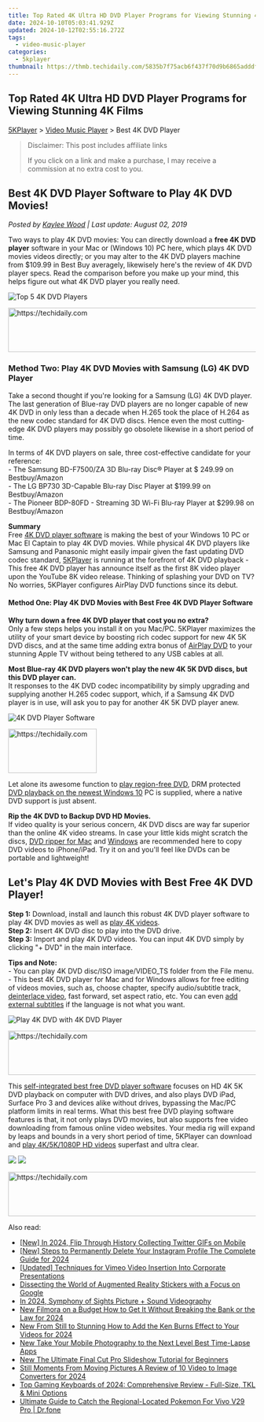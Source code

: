 ```yaml
---
title: Top Rated 4K Ultra HD DVD Player Programs for Viewing Stunning 4K Films
date: 2024-10-10T05:03:41.929Z
updated: 2024-10-12T02:55:16.272Z
tags:
  - video-music-player
categories:
  - 5kplayer
thumbnail: https://thmb.techidaily.com/5835b7f75acb6f437f70d9b6865adddf58cf9307d1c89bac2789b98350d1bacd.jpg
---
```


## Top Rated 4K Ultra HD DVD Player Programs for Viewing Stunning 4K Films

[5KPlayer](https://tools.techidaily.com/5kplayer/products/) \> [Video Music Player](https://tools.techidaily.com/5kplayer/video-music-player/) \> Best 4K DVD Player

>  Disclaimer: This post includes affiliate links
>
>  If you click on a link and make a purchase, I may receive a commission at no extra cost to you.
>

## Best 4K DVD Player Software to Play 4K DVD Movies!

 _Posted by [Kaylee Wood](https://www.quora.com/profile/Amanda-Hu-21) | Last update: August 02, 2019_

Two ways to play 4K DVD movies: You can directly download a **free 4K DVD player** software in your Mac or (Windows 10) PC here, which plays 4K DVD movies videos directly; or you may alter to the 4K DVD players machine from $109.99 in Best Buy averagely, likewisely here's the review of 4K DVD player specs. Read the comparison before you make up your mind, this helps figure out what 4K DVD player you really need.

![Top 5 4K DVD Players](https://www.5kplayer.com/video-music-player/img/multi-region-dvd-player-0603.jpg) 

<!-- affiliate ads begin -->
<a href="https://aligracehair.sjv.io/c/5597632/2027181/19272" target="_top" id="2027181">
  <img src="//a.impactradius-go.com/display-ad/19272-2027181" border="0" alt="https://techidaily.com" width="728" height="90"/>
</a>
<img height="0" width="0" src="https://aligracehair.sjv.io/i/5597632/2027181/19272" style="position:absolute;visibility:hidden;" border="0" />
<!-- affiliate ads end -->

### **Method Two: Play 4K DVD Movies with Samsung (LG) 4K DVD Player**

Take a second thought if you're looking for a Samsung (LG) 4K DVD player. The last generation of Blue-ray DVD players are no longer capable of new 4K DVD in only less than a decade when H.265 took the place of H.264 as the new codec standard for 4K DVD discs. Hence even the most cutting-edge 4K DVD players may possibly go obsolete likewise in a short period of time.

In terms of 4K DVD players on sale, three cost-effective candidate for your reference:  
\- The Samsung BD-F7500/ZA 3D Blu-ray Disc® Player at $ 249.99 on Bestbuy/Amazon  
\- The LG BP730 3D-Capable Blu-ray Disc Player at $199.99 on Bestbuy/Amazon  
\- The Pioneer BDP-80FD - Streaming 3D Wi-Fi Blu-ray Player at $299.98 on Bestbuy/Amazon

**Summary**  
Free [4K DVD player software](https://tools.techidaily.com/5kplayer/video-music-player/) is making the best of your Windows 10 PC or Mac El Captain to play 4K DVD movies. While physical 4K DVD players like Samsung and Panasonic might easily impair given the fast updating DVD codec standard, [5KPlayer](https://tools.techidaily.com/5kplayer/products/) is running at the forefront of 4K DVD playback - This free 4K DVD player has announce itself as the first 8K video player upon the YouTube 8K video release. Thinking of splashing your DVD on TV? No worries, 5KPlayer configures AirPlay DVD functions since its debut.

#### **Method One: Play 4K DVD Movies with Best Free 4K DVD Player Software**

**Why turn down a free 4K DVD player that cost you no extra?**  
Only a few steps helps you install it on you Mac/PC. 5KPlayer maximizes the utility of your smart device by boosting rich codec support for new 4K 5K DVD discs, and at the same time adding extra bonus of [AirPlay DVD](https://tools.techidaily.com/5kplayer/airplay/) to your stunning Apple TV without being tethered to any USB cables at all.

**Most Blue-ray 4K DVD players won't play the new 4K 5K DVD discs, but this DVD player can.**  
It responses to the 4K DVD codec incompatibility by simply upgrading and supplying another H.265 codec support, which, if a Samsung 4K DVD player is in use, will ask you to pay for another 4K 5K DVD player anew.

![4K DVD Player Software](https://www.5kplayer.com/video-music-player/img/5kp-watch-disney-movies-zjy.jpg) 

<!-- affiliate ads begin -->
<a href="https://aligracehair.sjv.io/c/5597632/2135411/19272" target="_top" id="2135411">
  <img src="//a.impactradius-go.com/display-ad/19272-2135411" border="0" alt="https://techidaily.com" width="180" height="90"/>
</a>
<img height="0" width="0" src="https://aligracehair.sjv.io/i/5597632/2135411/19272" style="position:absolute;visibility:hidden;" border="0" />
<!-- affiliate ads end -->

Let alone its awesome function to [play region-free DVD](https://tools.techidaily.com/5kplayer/video-music-player/), DRM protected [DVD playback on the newest Windows 10](https://tools.techidaily.com/5kplayer/video-music-player/) PC is supplied, where a native DVD support is just absent.

**Rip the 4K DVD to Backup DVD HD Movies.**  
 If video quality is your serious concern, 4K DVD discs are way far superior than the online 4K video streams. In case your little kids might scratch the discs, [DVD ripper for Mac](https://tools.techidaily.com/5kplayer/products/) and [Windows](https://tools.techidaily.com/5kplayer/products/) are recommended here to copy DVD videos to iPhone/iPad. Try it on and you'll feel like DVDs can be portable and lightweight!

## Let's Play 4K DVD Movies with Best Free 4K DVD Player!

**Step 1:** Download, install and launch this robust 4K DVD player software to play 4K DVD movies as well as [play 4K videos](https://tools.techidaily.com/5kplayer/video-music-player/).  
**Step 2:** Insert 4K DVD disc to play into the DVD drive.  
**Step 3:** Import and play 4K DVD videos. You can input 4K DVD simply by clicking "+ DVD" in the main interface.

**Tips and Note:**  
 \- You can play 4K DVD disc/ISO image/VIDEO\_TS folder from the File menu.  
 \- This best 4K DVD player for Mac and for Windows allows for free editing of videos movies, such as, choose chapter, specify audio/subtitle track, [deinterlace video](https://tools.techidaily.com/5kplayer/video-music-player/), fast forward, set aspect ratio, etc. You can even [add external subtitles](https://tools.techidaily.com/5kplayer/video-music-player/) if the language is not what you want.

![Play 4K DVD with 4K DVD Player](https://www.5kplayer.com/video-music-player/img/dvd-player.jpg) 

<!-- affiliate ads begin -->
<a href="https://appsumo.8odi.net/c/5597632/2111965/7443" target="_top" id="2111965">
  <img src="//a.impactradius-go.com/display-ad/7443-2111965" border="0" alt="https://techidaily.com" width="728" height="90"/>
</a>
<img height="0" width="0" src="https://appsumo.8odi.net/i/5597632/2111965/7443" style="position:absolute;visibility:hidden;" border="0" />
<!-- affiliate ads end -->

This [self-integrated best free DVD player software](https://tools.techidaily.com/5kplayer/video-music-player/) focuses on HD 4K 5K DVD playback on computer with DVD drives, and also plays DVD iPad, Surface Pro 3 and devices alike without drives, bypassing the Mac/PC platform limits in real terms. What this best free DVD playing software features is that, it not only plays DVD movies, but also supports free video downloading from famous online video websites. Your media rig will expand by leaps and bounds in a very short period of time, 5KPlayer can download and [play 4K/5K/1080P HD videos](https://tools.techidaily.com/5kplayer/video-music-player/) superfast and ultra clear.

[![](https://www.5kplayer.com/video-music-player/../button/freedownwhitewin.png)](https://tools.techidaily.com/5kplayer/products/) [![](https://www.5kplayer.com/video-music-player/../button/freedownbackmac.png)](https://tools.techidaily.com/5kplayer/products/)

<!-- affiliate ads begin -->
<a href="https://appsumo.8odi.net/c/5597632/2118320/7443" target="_top" id="2118320">
  <img src="//a.impactradius-go.com/display-ad/7443-2118320" border="0" alt="https://techidaily.com" width="728" height="90"/>
</a>
<img height="0" width="0" src="https://appsumo.8odi.net/i/5597632/2118320/7443" style="position:absolute;visibility:hidden;" border="0" />
<!-- affiliate ads end -->

<ins class="adsbygoogle"
     style="display:block"
     data-ad-format="autorelaxed"
     data-ad-client="ca-pub-7571918770474297"
     data-ad-slot="1223367746"></ins>

<ins class="adsbygoogle"
     style="display:block"
     data-ad-client="ca-pub-7571918770474297"
     data-ad-slot="8358498916"
     data-ad-format="auto"
     data-full-width-responsive="true"></ins>

<span class="atpl-alsoreadstyle">Also read:</span>
<div><ul>
<li><a href="https://twitter-clips.techidaily.com/new-in-2024-flip-through-history-collecting-twitter-gifs-on-mobile/"><u>[New] In 2024, Flip Through History Collecting Twitter GIFs on Mobile</u></a></li>
<li><a href="https://instagram-video-recordings.techidaily.com/new-steps-to-permanently-delete-your-instagram-profile-the-complete-guide-for-2024/"><u>[New] Steps to Permanently Delete Your Instagram Profile The Complete Guide for 2024</u></a></li>
<li><a href="https://vimeo-videos.techidaily.com/updated-techniques-for-vimeo-video-insertion-into-corporate-presentations/"><u>[Updated] Techniques for Vimeo Video Insertion Into Corporate Presentations</u></a></li>
<li><a href="https://extra-resources.techidaily.com/dissecting-the-world-of-augmented-reality-stickers-with-a-focus-on-google/"><u>Dissecting the World of Augmented Reality Stickers with a Focus on Google</u></a></li>
<li><a href="https://some-skills.techidaily.com/in-2024-symphony-of-sights-picture-plus-sound-videography/"><u>In 2024, Symphony of Sights Picture + Sound Videography</u></a></li>
<li><a href="https://video-creation-software.techidaily.com/new-filmora-on-a-budget-how-to-get-it-without-breaking-the-bank-or-the-law-for-2024/"><u>New Filmora on a Budget How to Get It Without Breaking the Bank or the Law for 2024</u></a></li>
<li><a href="https://video-creation-software.techidaily.com/new-from-still-to-stunning-how-to-add-the-ken-burns-effect-to-your-videos-for-2024/"><u>New From Still to Stunning How to Add the Ken Burns Effect to Your Videos for 2024</u></a></li>
<li><a href="https://video-creation-software.techidaily.com/new-take-your-mobile-photography-to-the-next-level-best-time-lapse-apps/"><u>New Take Your Mobile Photography to the Next Level Best Time-Lapse Apps</u></a></li>
<li><a href="https://video-creation-software.techidaily.com/new-the-ultimate-final-cut-pro-slideshow-tutorial-for-beginners/"><u>New The Ultimate Final Cut Pro Slideshow Tutorial for Beginners</u></a></li>
<li><a href="https://video-creation-software.techidaily.com/still-moments-from-moving-pictures-a-review-of-10-video-to-image-converters-for-2024/"><u>Still Moments From Moving Pictures A Review of 10 Video to Image Converters for 2024</u></a></li>
<li><a href="https://hardware-tips.techidaily.com/top-gaming-keyboards-of-2024-comprehensive-review-full-size-tkl-and-mini-options/"><u>Top Gaming Keyboards of 2024: Comprehensive Review - Full-Size, TKL & Mini Options</u></a></li>
<li><a href="https://change-location.techidaily.com/ultimate-guide-to-catch-the-regional-located-pokemon-for-vivo-v29-pro-drfone-by-drfone-virtual-android/"><u>Ultimate Guide to Catch the Regional-Located Pokemon For Vivo V29 Pro | Dr.fone</u></a></li>
</ul></div>

